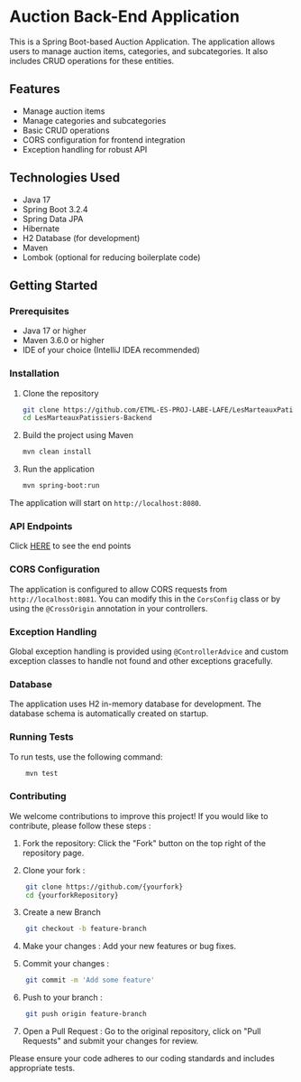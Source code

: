 # Auction Back-End Application

This is a Spring Boot-based Auction Application. The application allows users to manage auction items, categories, and subcategories. It also includes CRUD operations for these entities.

## Features

- Manage auction items
- Manage categories and subcategories
- Basic CRUD operations
- CORS configuration for frontend integration
- Exception handling for robust API

## Technologies Used

- Java 17
- Spring Boot 3.2.4
- Spring Data JPA
- Hibernate
- H2 Database (for development)
- Maven
- Lombok (optional for reducing boilerplate code)

## Getting Started

### Prerequisites

- Java 17 or higher
- Maven 3.6.0 or higher
- IDE of your choice (IntelliJ IDEA recommended)

### Installation

1. Clone the repository
    ```bash
    git clone https://github.com/ETML-ES-PROJ-LABE-LAFE/LesMarteauxPatissiers-Backend.git
    cd LesMarteauxPatissiers-Backend
    ```

2. Build the project using Maven
    ```bash
    mvn clean install
    ```

3. Run the application
    ```bash
    mvn spring-boot:run
    ```

The application will start on `http://localhost:8080`.

### API Endpoints

Click [HERE](https://github.com/ETML-ES-PROJ-LABE-LAFE/LesMarteauxPatissiers-Backend/wiki/API-END-POINTS) to see the end points 

### CORS Configuration

The application is configured to allow CORS requests from `http://localhost:8081`. You can modify this in the `CorsConfig` class or by using the `@CrossOrigin` annotation in your controllers.

### Exception Handling

Global exception handling is provided using `@ControllerAdvice` and custom exception classes to handle not found and other exceptions gracefully.

### Database

The application uses H2 in-memory database for development. The database schema is automatically created on startup.

### Running Tests

To run tests, use the following command:
```bash
    mvn test
```

### Contributing

We welcome contributions to improve this project! If you would like to contribute, please follow these steps :

1. Fork the repository: Click the "Fork" button on the top right of the repository page.

2. Clone your fork :
```bash
    git clone https://github.com/{yourfork}
    cd {yourforkRepository}
```

3. Create a new Branch
```bash
    git checkout -b feature-branch
```

4. Make your changes : Add your new features or bug fixes.

5. Commit your changes : 
```bash
    git commit -m 'Add some feature'
```

6. Push to your branch :
```bash
    git push origin feature-branch
```

7. Open a Pull Request : Go to the original repository, click on "Pull Requests" and submit your changes for review.


Please ensure your code adheres to our coding standards and includes appropriate tests.



